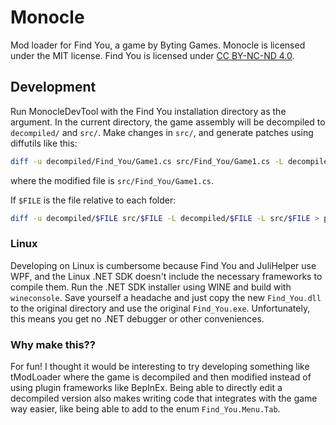 # Monocle

Mod loader for Find You, a game by Byting Games. Monocle is licensed under the MIT license. Find You is licensed under
[CC BY-NC-ND 4.0](https://creativecommons.org/licenses/by-nc-nd/4.0/deed.en).

## Development

Run MonocleDevTool with the Find You installation directory as the argument. In the current directory, the game assembly
will be decompiled to `decompiled/` and `src/`. Make changes in `src/`, and generate patches using diffutils like this:

```sh
diff -u decompiled/Find_You/Game1.cs src/Find_You/Game1.cs -L decompiled/Find_You/Game1.cs -L src/Find_You/Game1.cs > patches/Find_You/Game1.cs.patch
```

where the modified file is `src/Find_You/Game1.cs`.

If `$FILE` is the file relative to each folder:

```sh
diff -u decompiled/$FILE src/$FILE -L decompiled/$FILE -L src/$FILE > patches/$FILE
```

### Linux

Developing on Linux is cumbersome because Find You and JuliHelper use WPF, and the Linux .NET SDK doesn't include the
necessary frameworks to compile them. Run the .NET SDK installer using WINE and build with `wineconsole`. Save yourself
a headache and just copy the new `Find_You.dll` to the original directory and use the original `Find_You.exe`.
Unfortunately, this means you get no .NET debugger or other conveniences.

### Why make this??

For fun! I thought it would be interesting to try developing something like tModLoader where the game is decompiled and
then modified instead of using plugin frameworks like BepInEx. Being able to directly edit a decompiled version also
makes writing code that integrates with the game way easier, like being able to add to the enum `Find_You.Menu.Tab`.
